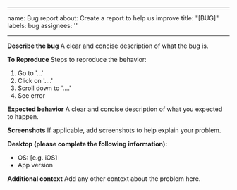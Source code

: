 <!--
SPDX-FileCopyrightText: Copyright (c) 2022-2023 trobonox <hello@trobo.tech>

SPDX-License-Identifier: Apache-2.0
-->

---
name: Bug report
about: Create a report to help us improve
title: "[BUG]"
labels: bug
assignees: ''

---

**Describe the bug**
A clear and concise description of what the bug is.

**To Reproduce**
Steps to reproduce the behavior:
1. Go to '...'
2. Click on '....'
3. Scroll down to '....'
4. See error

**Expected behavior**
A clear and concise description of what you expected to happen.

**Screenshots**
If applicable, add screenshots to help explain your problem.

**Desktop (please complete the following information):**
 - OS: [e.g. iOS]
 - App version

**Additional context**
Add any other context about the problem here.
